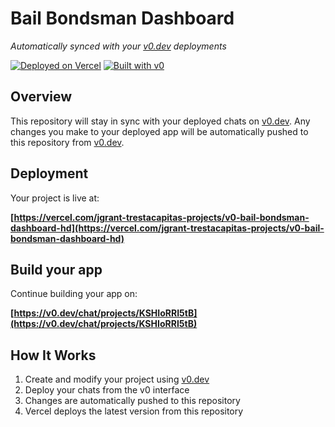 # Bail Bondsman Dashboard

*Automatically synced with your [v0.dev](https://v0.dev) deployments*

[![Deployed on Vercel](https://img.shields.io/badge/Deployed%20on-Vercel-black?style=for-the-badge&logo=vercel)](https://vercel.com/jgrant-trestacapitas-projects/v0-bail-bondsman-dashboard-hd)
[![Built with v0](https://img.shields.io/badge/Built%20with-v0.dev-black?style=for-the-badge)](https://v0.dev/chat/projects/KSHIoRRI5tB)

## Overview

This repository will stay in sync with your deployed chats on [v0.dev](https://v0.dev).
Any changes you make to your deployed app will be automatically pushed to this repository from [v0.dev](https://v0.dev).

## Deployment

Your project is live at:

**[https://vercel.com/jgrant-trestacapitas-projects/v0-bail-bondsman-dashboard-hd](https://vercel.com/jgrant-trestacapitas-projects/v0-bail-bondsman-dashboard-hd)**

## Build your app

Continue building your app on:

**[https://v0.dev/chat/projects/KSHIoRRI5tB](https://v0.dev/chat/projects/KSHIoRRI5tB)**

## How It Works

1. Create and modify your project using [v0.dev](https://v0.dev)
2. Deploy your chats from the v0 interface
3. Changes are automatically pushed to this repository
4. Vercel deploys the latest version from this repository
